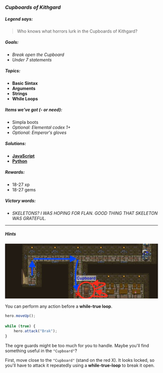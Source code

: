 ### _Cupboards of Kithgard_

##### _Legend says:_
> Who knows what horrors lurk in the Cupboards of Kithgard?

##### _Goals:_
+ _Break open the Cupboard_
+ _Under 7 statements_

##### _Topics:_
+ **Basic Sintax**
+ **Arguments**
+ **Strings**
+ **While Loops**

##### _Items we've got (- or need):_
+ Simpla boots
+ _Optional: Elemental codex 1+_
+ _Optional: Emperor's gloves_

##### _Solutions:_
+ **[JavaScript](cupboardsOfKithgard.js)**
+ **[Python](cupboards_of_kithgard.py)**

##### _Rewards:_
+ 18-27 xp
+ 18-27 gems

##### _Victory words:_
+ _SKELETONS? I WAS HOPING FOR FLAN. GOOD THING THAT SKELETON WAS GRATEFUL._

___

##### _Hints_

![](img/cupboards_of_kithgard.jpeg)

You can perform any action before a **while-true loop**.

```javascript
hero.moveUp();

while (true) {
    hero.attack("Brak");
}
```

The ogre guards might be too much for you to handle. Maybe you'll find something useful in the `"Cupboard"`?

First, move close to the `"Cupboard"` (stand on the red X). It looks locked, so you'll have to attack it repeatedly using a **while-true-loop** to break it open.
